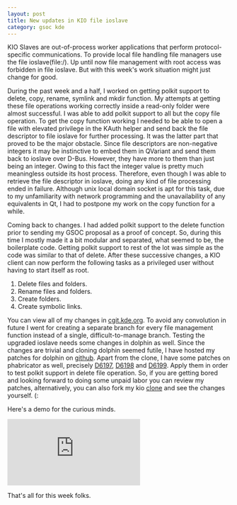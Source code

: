 ```yaml
---
layout: post
title: New updates in KIO file ioslave
category: gsoc kde
---
```

KIO Slaves are out-of-process worker applications that perform protocol-specific communications. To provide local file handling file managers use the file ioslave(file:/). Up until now file management with root access was forbidden in file ioslave. But with this week's work situation might just change for good. 

During the past week and a half, I worked on getting polkit support to delete, copy, rename, symlink and mkdir function. My attempts at getting these file operations working correctly inside a read-only folder were almost successful. I was able to add polkit support to all but the copy file operation. To get the copy function working I needed to be able to open a file with elevated privilege in the KAuth helper and send back the file descriptor to file ioslave for further processing. It was the latter part that proved to be the major obstacle. Since file descriptors are non-negative integers it may be instinctive to embed them in QVariant and send them back to ioslave over D-Bus. However, they have more to them than just being an integer. Owing to this fact the integer value is pretty much meaningless outside its host process. Therefore, even though I was able to retrieve the file descriptor in ioslave, doing any kind of file processing ended in failure. Although unix local domain socket is apt for this task, due to my unfamiliarity with network programming and the unavailability of any equivalents in Qt, I had to postpone my work on the copy function for a while. 

Coming back to changes. I had added polkit support to the delete function prior to sending my GSOC proposal as a proof of concept. So, during this time I mostly made it a bit modular and separated, what seemed to be, the boilerplate code. Getting polkit support to rest of the lot was simple as the code was similar to that of delete. After these successive changes, a KIO client can now perform the following tasks as a privileged user without having to start itself as root.
1. Delete files and folders.
2. Rename files and folders.
3. Create folders.
3. Create symbolic links.

You can view all of my changes in [cgit.kde.org](https://cgit.kde.org/scratch/chinmoyr/kio-polkit-support.git). To avoid any convolution in future I went for creating a separate branch for every file management function instead of a single, difficult-to-manage branch. Testing the upgraded ioslave needs some changes in dolphin as well. Since the changes are trivial and cloning dolphin seemed futile, I have hosted my patches for dolphin on [github](https://github.com/chinmoyrp/dolphin-patches). Apart from the clone, I have some patches on phabricator as well, precisely [D6197](https://phabricator.kde.org/D6197), [D6198](https://phabricator.kde.org/D6198) and [D6199](https://phabricator.kde.org/D6199). Apply them in order to test polkit support in delete file operation. So, if you are getting bored and looking forward to doing some unpaid labor you can review my patches, alternatively, you can also fork my kio [clone](https://cgit.kde.org/scratch/chinmoyr/kio-polkit-support.git) and see the changes yourself. (:

Here's a demo for the curious minds.
<div class="video_container">
<iframe src="https://www.youtube.com/embed/TqfyUN1kVl4" frameborder="0" allowfullscreen class="video"></iframe>
</div>


That's all for this week folks.
